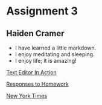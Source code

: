 
# Assignment 3

## Haiden Cramer

- I have learned a little markdown.
- I enjoy meditating and sleeping. 
- I enjoy life; it is amazing!


  
[Text Editor In Action](./images/VISUALSTUDIOPIC.png)

[Responses to Homework](./responses.txt)

[New York Times](https://www.nytimes.com/)


